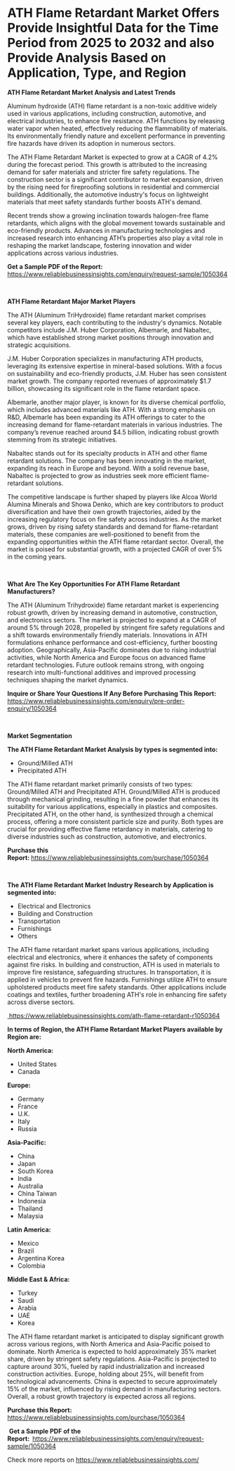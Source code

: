 <p><h1>ATH Flame Retardant Market Offers Provide Insightful Data for the Time Period from 2025 to 2032 and also Provide Analysis Based on Application, Type, and Region</h1></p><p><strong>ATH Flame Retardant Market Analysis and Latest Trends</strong></p>
<p><p>Aluminum hydroxide (ATH) flame retardant is a non-toxic additive widely used in various applications, including construction, automotive, and electrical industries, to enhance fire resistance. ATH functions by releasing water vapor when heated, effectively reducing the flammability of materials. Its environmentally friendly nature and excellent performance in preventing fire hazards have driven its adoption in numerous sectors.</p><p>The ATH Flame Retardant Market is expected to grow at a CAGR of 4.2% during the forecast period. This growth is attributed to the increasing demand for safer materials and stricter fire safety regulations. The construction sector is a significant contributor to market expansion, driven by the rising need for fireproofing solutions in residential and commercial buildings. Additionally, the automotive industry's focus on lightweight materials that meet safety standards further boosts ATH's demand.</p><p>Recent trends show a growing inclination towards halogen-free flame retardants, which aligns with the global movement towards sustainable and eco-friendly products. Advances in manufacturing technologies and increased research into enhancing ATH’s properties also play a vital role in reshaping the market landscape, fostering innovation and wider applications across various industries.</p></p>
<p><strong>Get a Sample PDF of the Report:&nbsp;</strong> <a href="https://www.reliablebusinessinsights.com/enquiry/request-sample/1050364?utm_campaign=2248&utm_medium=2&utm_source=Github&utm_content=ia&utm_term=31032025&utm_id=ath-flame-retardant">https://www.reliablebusinessinsights.com/enquiry/request-sample/1050364</a></p>
<p>&nbsp;</p>
<p><strong>ATH Flame Retardant Major Market Players</strong></p>
<p><p>The ATH (Aluminum TriHydroxide) flame retardant market comprises several key players, each contributing to the industry's dynamics. Notable competitors include J.M. Huber Corporation, Albemarle, and Nabaltec, which have established strong market positions through innovation and strategic acquisitions.</p><p>J.M. Huber Corporation specializes in manufacturing ATH products, leveraging its extensive expertise in mineral-based solutions. With a focus on sustainability and eco-friendly products, J.M. Huber has seen consistent market growth. The company reported revenues of approximately $1.7 billion, showcasing its significant role in the flame retardant space.</p><p>Albemarle, another major player, is known for its diverse chemical portfolio, which includes advanced materials like ATH. With a strong emphasis on R&D, Albemarle has been expanding its ATH offerings to cater to the increasing demand for flame-retardant materials in various industries. The company’s revenue reached around $4.5 billion, indicating robust growth stemming from its strategic initiatives.</p><p>Nabaltec stands out for its specialty products in ATH and other flame retardant solutions. The company has been innovating in the market, expanding its reach in Europe and beyond. With a solid revenue base, Nabaltec is projected to grow as industries seek more efficient flame-retardant solutions.</p><p>The competitive landscape is further shaped by players like Alcoa World Alumina Minerals and Showa Denko, which are key contributors to product diversification and have their own growth trajectories, aided by the increasing regulatory focus on fire safety across industries. As the market grows, driven by rising safety standards and demand for flame-retardant materials, these companies are well-positioned to benefit from the expanding opportunities within the ATH flame retardant sector. Overall, the market is poised for substantial growth, with a projected CAGR of over 5% in the coming years.</p></p>
<p>&nbsp;</p>
<p><strong>What Are The Key Opportunities For ATH Flame Retardant Manufacturers?</strong></p>
<p><p>The ATH (Aluminum Trihydroxide) flame retardant market is experiencing robust growth, driven by increasing demand in automotive, construction, and electronics sectors. The market is projected to expand at a CAGR of around 5% through 2028, propelled by stringent fire safety regulations and a shift towards environmentally friendly materials. Innovations in ATH formulations enhance performance and cost-efficiency, further boosting adoption. Geographically, Asia-Pacific dominates due to rising industrial activities, while North America and Europe focus on advanced flame retardant technologies. Future outlook remains strong, with ongoing research into multi-functional additives and improved processing techniques shaping the market dynamics.</p></p>
<p><strong>Inquire or Share Your Questions If Any Before Purchasing This Report:</strong> <a href="https://www.reliablebusinessinsights.com/enquiry/pre-order-enquiry/1050364?utm_campaign=2248&utm_medium=2&utm_source=Github&utm_content=ia&utm_term=31032025&utm_id=ath-flame-retardant">https://www.reliablebusinessinsights.com/enquiry/pre-order-enquiry/1050364</a></p>
<p>&nbsp;</p>
<p><strong>Market Segmentation</strong></p>
<p><strong>The ATH Flame Retardant Market Analysis by types is segmented into:</strong></p>
<p><ul><li>Ground/Milled ATH</li><li>Precipitated ATH</li></ul></p>
<p><p>The ATH flame retardant market primarily consists of two types: Ground/Milled ATH and Precipitated ATH. Ground/Milled ATH is produced through mechanical grinding, resulting in a fine powder that enhances its suitability for various applications, especially in plastics and composites. Precipitated ATH, on the other hand, is synthesized through a chemical process, offering a more consistent particle size and purity. Both types are crucial for providing effective flame retardancy in materials, catering to diverse industries such as construction, automotive, and electronics.</p></p>
<p><strong>Purchase this Report:&nbsp;</strong><a href="https://www.reliablebusinessinsights.com/purchase/1050364?utm_campaign=2248&utm_medium=2&utm_source=Github&utm_content=ia&utm_term=31032025&utm_id=ath-flame-retardant">https://www.reliablebusinessinsights.com/purchase/1050364</a></p>
<p>&nbsp;</p>
<p><strong>The ATH Flame Retardant Market Industry Research by Application is segmented into:</strong></p>
<p><ul><li>Electrical and Electronics</li><li>Building and Construction</li><li>Transportation</li><li>Furnishings</li><li>Others</li></ul></p>
<p><p>The ATH flame retardant market spans various applications, including electrical and electronics, where it enhances the safety of components against fire risks. In building and construction, ATH is used in materials to improve fire resistance, safeguarding structures. In transportation, it is applied in vehicles to prevent fire hazards. Furnishings utilize ATH to ensure upholstered products meet fire safety standards. Other applications include coatings and textiles, further broadening ATH's role in enhancing fire safety across diverse sectors.</p></p>
<p><a href="https://www.reliablebusinessinsights.com/ath-flame-retardant-r1050364?utm_campaign=2248&utm_medium=2&utm_source=Github&utm_content=ia&utm_term=31032025&utm_id=ath-flame-retardant">&nbsp;https://www.reliablebusinessinsights.com/ath-flame-retardant-r1050364</a></p>
<p><strong>In terms of Region, the ATH Flame Retardant Market Players available by Region are:</strong></p>
<p>
    <p> <strong> North America: </strong>
        <ul>
            <li>United States</li>
            <li>Canada</li>
        </ul>
        </p> 
    <p> <strong> Europe: </strong>
        <ul>
            <li>Germany</li>
            <li>France</li>
            <li>U.K.</li>
            <li>Italy</li>
            <li>Russia</li>
        </ul>
        </p> 
    <p> <strong> Asia-Pacific: </strong>
        <ul>
            <li>China</li>
            <li>Japan</li>
            <li>South Korea</li>
            <li>India</li>
            <li>Australia</li>
            <li>China Taiwan</li>
            <li>Indonesia</li>
            <li>Thailand</li>
            <li>Malaysia</li>
        </ul>
        </p> 
    <p> <strong> Latin America: </strong>
        <ul>
            <li>Mexico</li>
            <li>Brazil</li>
            <li>Argentina Korea</li>
            <li>Colombia</li>
        </ul>
        </p> 
    <p> <strong> Middle East & Africa: </strong>
        <ul>
            <li>Turkey</li>
            <li>Saudi</li>
            <li>Arabia</li>
            <li>UAE</li>
            <li>Korea</li>
        </ul>
    </p>
    </p>
<p><p>The ATH flame retardant market is anticipated to display significant growth across various regions, with North America and Asia-Pacific poised to dominate. North America is expected to hold approximately 35% market share, driven by stringent safety regulations. Asia-Pacific is projected to capture around 30%, fueled by rapid industrialization and increased construction activities. Europe, holding about 25%, will benefit from technological advancements. China is expected to secure approximately 15% of the market, influenced by rising demand in manufacturing sectors. Overall, a robust growth trajectory is expected across all regions.</p></p>
<p><strong>Purchase this Report: </strong><a href="https://www.reliablebusinessinsights.com/purchase/1050364?utm_campaign=2248&utm_medium=2&utm_source=Github&utm_content=ia&utm_term=31032025&utm_id=ath-flame-retardant">https://www.reliablebusinessinsights.com/purchase/1050364</a></p>
<p>&nbsp;<strong>Get a Sample PDF of the Report:&nbsp;&nbsp;</strong><a href="https://www.reliablebusinessinsights.com/enquiry/request-sample/1050364?utm_campaign=2248&utm_medium=2&utm_source=Github&utm_content=ia&utm_term=31032025&utm_id=ath-flame-retardant">https://www.reliablebusinessinsights.com/enquiry/request-sample/1050364</a></p>
<p><strong></strong></p>
<p>Check more reports on <a href="https://www.reliablebusinessinsights.com/?utm_campaign=2248&utm_medium=2&utm_source=Github&utm_content=ia&utm_term=31032025&utm_id=ath-flame-retardant">https://www.reliablebusinessinsights.com/</a></p>